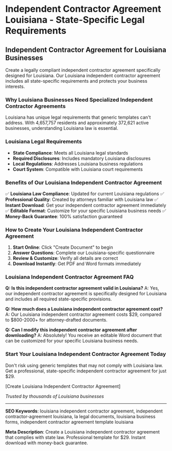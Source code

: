 # Independent Contractor Agreement Louisiana - State-Specific Legal Requirements

## Independent Contractor Agreement for Louisiana Businesses

Create a legally compliant independent contractor agreement specifically designed for Louisiana. Our Louisiana independent contractor agreement includes all state-specific requirements and protects your business interests.

### Why Louisiana Businesses Need Specialized Independent Contractor Agreements

Louisiana has unique legal requirements that generic templates can't address. With 4,657,757 residents and approximately 372,621 active businesses, understanding Louisiana law is essential.

### Louisiana Legal Requirements

- **State Compliance**: Meets all Louisiana legal standards
- **Required Disclosures**: Includes mandatory Louisiana disclosures
- **Local Regulations**: Addresses Louisiana business regulations
- **Court System**: Compatible with Louisiana court requirements

### Benefits of Our Louisiana Independent Contractor Agreement

✅ **Louisiana Law Compliance**: Updated for current Louisiana regulations
✅ **Professional Quality**: Created by attorneys familiar with Louisiana law
✅ **Instant Download**: Get your independent contractor agreement immediately
✅ **Editable Format**: Customize for your specific Louisiana business needs
✅ **Money-Back Guarantee**: 100% satisfaction guaranteed

### How to Create Your Louisiana Independent Contractor Agreement

1. **Start Online**: Click "Create Document" to begin
2. **Answer Questions**: Complete our Louisiana-specific questionnaire
3. **Review & Customize**: Verify all details are correct
4. **Download Instantly**: Get PDF and Word formats immediately

### Louisiana Independent Contractor Agreement FAQ

**Q: Is this independent contractor agreement valid in Louisiana?**
A: Yes, our independent contractor agreement is specifically designed for Louisiana and includes all required state-specific provisions.

**Q: How much does a Louisiana independent contractor agreement cost?**
A: Our Louisiana independent contractor agreement costs $29, compared to $800-2000+ for attorney-drafted documents.

**Q: Can I modify this independent contractor agreement after downloading?**
A: Absolutely! You receive an editable Word document that can be customized for your specific Louisiana business needs.

### Start Your Louisiana Independent Contractor Agreement Today

Don't risk using generic templates that may not comply with Louisiana law. Get a professional, state-specific independent contractor agreement for just $29.

[Create Louisiana Independent Contractor Agreement]

_Trusted by thousands of Louisiana businesses_

---

**SEO Keywords**: louisiana independent contractor agreement, independent contractor-agreement louisiana, la legal documents, louisiana business forms, independent contractor agreement template louisiana

**Meta Description**: Create a Louisiana independent contractor agreement that complies with state law. Professional template for $29. Instant download with money-back guarantee.
